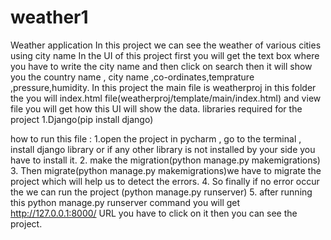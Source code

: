 # weather1
Weather application
In this project we can see the weather of various cities using city name 
In the UI of this project first you will get the text box where you have to write the city name and then click on search then it will show you the country name , city name ,co-ordinates,temprature ,pressure,humidity.
In this project the main file is weatherproj in this folder the you will index.html file(weatherproj/template/main/index.html) and view file you will get how this UI will show the data.
libraries required for the project
  1.Django(pip install django)
 
how to run this file :
  1.open the project in pycharm , go to the terminal , install django library or if any other library is not installed by your side you have to install it.
  2. make the migration(python manage.py makemigrations)
  3. Then migrate(python manage.py makemigrations)we have to migrate the project which will help us to detect the errors.
  4. So finally if no error occur the we can run the project (python manage.py runserver)
  5. after running this python manage.py runserver command you will get http://127.0.0.1:8000/ URL you have to click on it then you can see the project.
  
 


